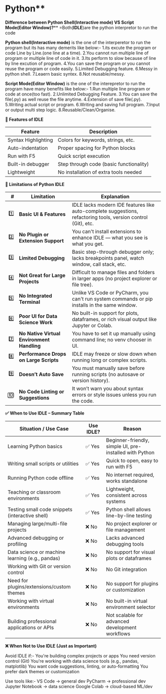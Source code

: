 # Python**
**Difference between Python Shell(Interactive mode) VS Script Mode(Editor Window)?****
=Both(**IDLE**)are the python interpretor to run the code

**Python shell(Interactive mode)** is the one of the interperetor to run the program but its has many demerits like below:-
1.its excute the program or code Line by Line.(one line at a time).
2.You cannot run multiple line of program or multiple line of code in it.
3.Its perform to slow because of line by line excution of program.
4.You can save the program or you cannot reuse the program or code easily.
5.Limited Debugging feature.
6.Messy in python shell.
7.Leaern basic syntex.
8.Not reusable/messy.

**Script Mode(Editor Window)** is the one of the interepretor to run the program have many benefits like below:-
1.Run multiple line program or code at once(too fast).
2.Unlimited Debugging Feature.
3.You can save the file(.py) as well reuse the file anytime.
4.Extension of save file(.py).
5.Writing actual script or program.
6.Writing and saving full program.
7.Input or output multi step logic.
8.Reusable/Clean/Organise.

**🧠 Features of IDLE**


| Feature             | Description                             |
| ------------------- | --------------------------------------- |
| Syntax Highlighting | Colors for keywords, strings, etc.      |
| Auto-indentation    | Proper spacing for Python blocks        |
| Run with F5         | Quick script execution                  |
| Built-in debugger   | Step through code (basic functionality) |
| Lightweight         | No installation of extra tools needed   |


**🚫 Limitations of Python IDLE**

|   # | Limitation                                 | Explanation                                                                                                   |
| --: | ------------------------------------------ | ------------------------------------------------------------------------------------------------------------- |
| 1️⃣ | **Basic UI & Features**                    | IDLE lacks modern IDE features like auto-complete suggestions, refactoring tools, version control (Git), etc. |
| 2️⃣ | **No Plugin or Extension Support**         | You can't install extensions to enhance IDLE — what you see is what you get.                                  |
| 3️⃣ | **Limited Debugging**                      | Basic step-through debugger only; lacks breakpoints panel, watch window, call stack, etc.                     |
| 4️⃣ | **Not Great for Large Projects**           | Difficult to manage files and folders in larger apps (no project explorer or file tree).                      |
| 5️⃣ | **No Integrated Terminal**                 | Unlike VS Code or PyCharm, you can't run system commands or pip installs in the same window.                  |
| 6️⃣ | **Poor UI for Data Science Work**          | No built-in support for plots, dataframes, or rich visual output like Jupyter or Colab.                       |
| 7️⃣ | **No Native Virtual Environment Handling** | You have to set it up manually using command line; no venv chooser in UI.                                     |
| 8️⃣ | **Performance Drops on Large Scripts**     | IDLE may freeze or slow down when running long or complex scripts.                                            |
| 9️⃣ | **Doesn’t Auto Save**                      | You must manually save before running scripts (no autosave or version history).                               |
|  🔟 | **No Code Linting or Suggestions**         | It won’t warn you about syntax errors or style issues unless you run the code.                                |

 **✅ When to Use IDLE – Summary Table**

| **Situation / Use Case**                        | **Use IDLE?** | **Reason**                                              |
| ----------------------------------------------- | ------------- | ------------------------------------------------------- |
| Learning Python basics                          | ✅ Yes         | Beginner-friendly, simple UI, pre-installed with Python |
| Writing small scripts or utilities              | ✅ Yes         | Quick to open, easy to run with F5                      |
| Running Python code offline                     | ✅ Yes         | No internet required, works standalone                  |
| Teaching or classroom environments              | ✅ Yes         | Lightweight, consistent across systems                  |
| Testing small code snippets (interactive shell) | ✅ Yes         | Python shell allows line-by-line testing                |
| Managing large/multi-file projects              | ❌ No          | No project explorer or file management                  |
| Advanced debugging or profiling                 | ❌ No          | Lacks advanced debugging tools                          |
| Data science or machine learning (e.g., pandas) | ❌ No          | No support for visual plots or dataframes               |
| Working with Git or version control             | ❌ No          | No Git integration                                      |
| Need for plugins/extensions/custom themes       | ❌ No          | No support for plugins or customization                 |
| Working with virtual environments               | ❌ No          | No built-in virtual environment selector                |
| Building professional applications or APIs      | ❌ No          | Not scalable for advanced development workflows         |


**❌ When Not to Use IDLE (Just as Important)**

Avoid IDLE if:-
You're building complex projects or apps
You need version control (Git)
You're working with data science tools (e.g., pandas, matplotlib)
You want code suggestions, linting, or auto-formatting
You prefer dark themes or customization

Use tools like:-
VS Code → general dev
PyCharm → professional dev
Jupyter Notebook → data science
Google Colab → cloud-based ML/dev
